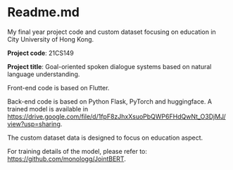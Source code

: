 # Readme.md
My final year project code and custom dataset focusing on education in City University of Hong Kong.


**Project code**: 21CS149


**Project title**: Goal-oriented spoken dialogue systems based on natural 
language understanding.


Front-end code is based on Flutter. 


Back-end code is based on Python Flask, PyTorch and huggingface. A trained model is available in https://drive.google.com/file/d/1fpF8zJhxXsuoPbQWP6FHdQwNt_O3DjMJ/view?usp=sharing.


The custom dataset data is designed to focus on education aspect. 


For training details of the model, please refer to: https://github.com/monologg/JointBERT.
